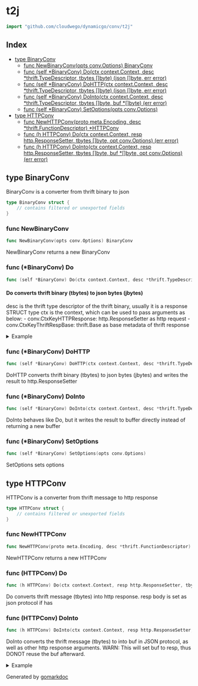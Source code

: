 <!-- Code generated by gomarkdoc. DO NOT EDIT -->

# t2j

```go
import "github.com/cloudwego/dynamicgo/conv/t2j"
```

## Index

- [type BinaryConv](<#type-binaryconv>)
  - [func NewBinaryConv(opts conv.Options) BinaryConv](<#func-newbinaryconv>)
  - [func (self *BinaryConv) Do(ctx context.Context, desc *thrift.TypeDescriptor, tbytes []byte) (json []byte, err error)](<#func-binaryconv-do>)
  - [func (self *BinaryConv) DoHTTP(ctx context.Context, desc *thrift.TypeDescriptor, tbytes []byte) (json []byte, err error)](<#func-binaryconv-dohttp>)
  - [func (self *BinaryConv) DoInto(ctx context.Context, desc *thrift.TypeDescriptor, tbytes []byte, buf *[]byte) (err error)](<#func-binaryconv-dointo>)
  - [func (self *BinaryConv) SetOptions(opts conv.Options)](<#func-binaryconv-setoptions>)
- [type HTTPConv](<#type-httpconv>)
  - [func NewHTTPConv(proto meta.Encoding, desc *thrift.FunctionDescriptor) *HTTPConv](<#func-newhttpconv>)
  - [func (h HTTPConv) Do(ctx context.Context, resp http.ResponseSetter, tbytes []byte, opt conv.Options) (err error)](<#func-httpconv-do>)
  - [func (h HTTPConv) DoInto(ctx context.Context, resp http.ResponseSetter, tbytes []byte, buf *[]byte, opt conv.Options) (err error)](<#func-httpconv-dointo>)


## type BinaryConv

BinaryConv is a converter from thrift binary to json

```go
type BinaryConv struct {
    // contains filtered or unexported fields
}
```

### func NewBinaryConv

```go
func NewBinaryConv(opts conv.Options) BinaryConv
```

NewBinaryConv returns a new BinaryConv

### func \(\*BinaryConv\) Do

```go
func (self *BinaryConv) Do(ctx context.Context, desc *thrift.TypeDescriptor, tbytes []byte) (json []byte, err error)
```

#### Do converts thrift binary \(tbytes\) to json bytes \(jbytes\)

desc is the thrift type descriptor of the thrift binary, usually it is a response STRUCT type ctx is the context, which can be used to pass arguments as below: \- conv.CtxKeyHTTPResponse: http.ResponseSetter as http request \- conv.CtxKeyThriftRespBase: thrift.Base as base metadata of thrift response

<details><summary>Example</summary>
<p>

```go
{

	desc := thrift.FnResponse(thrift.GetFnDescFromFile("testdata/idl/example3.thrift", "ExampleMethod", thrift.Options{}))
	data := getExample3Data()

	cv := NewBinaryConv(opts)

	out, err := cv.Do(context.Background(), desc, data)
	if err != nil {
		panic(err)
	}

	// validate result
	var exp, act example3.ExampleResp
	_, err = exp.FastRead(data)
	if err != nil {
		panic(err)
	}
	err = json.Unmarshal(out, &act)
	if err != nil {
		panic(err)
	}
	if !reflect.DeepEqual(exp, act) {
		panic("not equal")
	}
}
```

</p>
</details>

### func \(\*BinaryConv\) DoHTTP

```go
func (self *BinaryConv) DoHTTP(ctx context.Context, desc *thrift.TypeDescriptor, tbytes []byte) (json []byte, err error)
```

DoHTTP converts thrift binary \(tbytes\) to json bytes \(jbytes\) and writes the result to http.ResponseSetter

### func \(\*BinaryConv\) DoInto

```go
func (self *BinaryConv) DoInto(ctx context.Context, desc *thrift.TypeDescriptor, tbytes []byte, buf *[]byte) (err error)
```

DoInto behaves like Do, but it writes the result to buffer directly instead of returning a new buffer

### func \(\*BinaryConv\) SetOptions

```go
func (self *BinaryConv) SetOptions(opts conv.Options)
```

SetOptions sets options

## type HTTPConv

HTTPConv is a converter from thrift message to http response

```go
type HTTPConv struct {
    // contains filtered or unexported fields
}
```

### func NewHTTPConv

```go
func NewHTTPConv(proto meta.Encoding, desc *thrift.FunctionDescriptor) *HTTPConv
```

NewHTTPConv returns a new HTTPConv

### func \(HTTPConv\) Do

```go
func (h HTTPConv) Do(ctx context.Context, resp http.ResponseSetter, tbytes []byte, opt conv.Options) (err error)
```

Do converts thrift message \(tbytes\) into http response. resp body is set as json protocol if has

### func \(HTTPConv\) DoInto

```go
func (h HTTPConv) DoInto(ctx context.Context, resp http.ResponseSetter, tbytes []byte, buf *[]byte, opt conv.Options) (err error)
```

DoInto converts the thrift message \(tbytes\) to into buf in JSON protocol, as well as other http response arguments. WARN: This will set buf to resp, thus DONOT reuse the buf afterward.

<details><summary>Example</summary>
<p>

```go
{

	desc := thrift.GetFnDescFromFile("testdata/idl/example3.thrift", "ExampleMethod", thrift.Options{})

	data := getExample3Data()
	in, err := thrift.WrapBinaryBody(data, "ExampleMethod", thrift.REPLY, thrift.FieldID(0), 1)
	if err != nil {
		panic(err)
	}

	resp := http.NewHTTPResponse()
	resp.StatusCode = 200

	cv := NewHTTPConv(meta.EncodingThriftBinary, desc)

	buf := make([]byte, 0, len(data)*2)
	err = cv.DoInto(context.Background(), resp, in, &buf, opts)
	if err != nil {
		panic(err)
	}

	// validate result
	var act example3.ExampleResp
	err = json.Unmarshal(buf, &act)
	if err != nil {
		panic(err)
	}

	spew.Dump(act)

	spew.Dump(resp)
}
```

</p>
</details>



Generated by [gomarkdoc](<https://github.com/princjef/gomarkdoc>)
